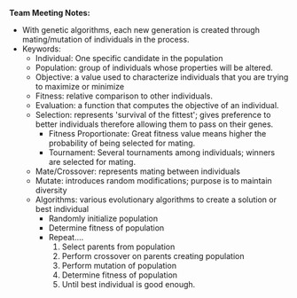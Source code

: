 **Team Meeting Notes:**
* With genetic algorithms, each new generation is created through mating/mutation of individuals in the process.
* Keywords:
	* Individual: One specific candidate in the population
	* Population: group of individuals whose properties will be altered.
	* Objective: a value used to characterize individuals that you are trying to maximize or minimize
	* Fitness:  relative comparison to other individuals.
	* Evaluation: a function that computes the objective of an individual. 
	* Selection: represents 'survival of the fittest'; gives preference to better individuals therefore allowing them to pass on their genes.
		* Fitness Proportionate: Great fitness value means higher the probability of being selected for mating.
		* Tournament: Several tournaments among individuals; winners are selected for mating.
	* Mate/Crossover: represents mating between individuals
	* Mutate: introduces random modifications; purpose is to maintain diversity
	* Algorithms: various evolutionary algorithms to create a solution or best individual
		* Randomly initialize population
		* Determine fitness of population
		* Repeat….
			1. Select parents from population
			2. Perform crossover on parents creating population
			3. Perform mutation of population
			4. Determine fitness of population
			5. Until best individual is good enough.


